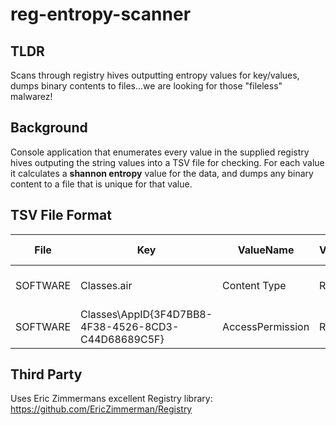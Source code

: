 # reg-entropy-scanner

## TLDR
Scans through registry hives outputting entropy values for key/values, dumps binary contents to files...we are looking for those "fileless" malwarez!

## Background
Console application that enumerates every value in the supplied registry hives
outputing the string values into a TSV file for checking. For each value it calculates
a **shannon entropy** value for the data, and dumps any binary content to a file
that is unique for that value.

## TSV File Format

|File|Key|ValueName|ValueType|Entropy|Bin File|Data|Data (ASCII)|
|---|---|---|---|---|---|---|---|
|SOFTWARE|	Classes\.air	|Content Type	|RegSz|	0.3724863	|	|application/vnd.adobe.air-application-installer-package+zip|
|SOFTWARE	|Classes\AppID\{3F4D7BB8-4F38-4526-8CD3-C44D68689C5F}|	AccessPermission|	RegBinary|	0.2773132	|SOFTWARE53e50dc0-744b-434e-abdf-49d1274d8251.bin|	01-00-04-80-60-|"?`pL????????    "

## Third Party

Uses Eric Zimmermans excellent Registry library: https://github.com/EricZimmerman/Registry
